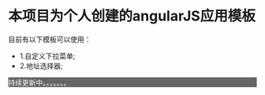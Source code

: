 <h1>本项目为个人创建的angularJS应用模板</h1>
<p>目前有以下模板可以使用：</p>
<ul>
    <li>1.自定义下拉菜单;</li>
    <li>2.地址选择器;</li>
</ul>

  
<p style="background:rgba(0,0,0,.6);color:#fff;">持续更新中。。。。。。。</p>
